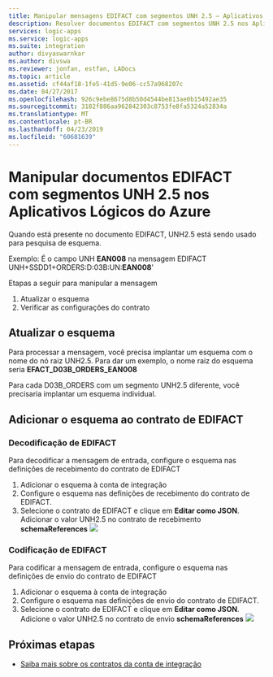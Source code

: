 ```yaml
---
title: Manipular mensagens EDIFACT com segmentos UNH 2.5 – Aplicativos Lógicos do Azure | Microsoft Docs
description: Resolver documentos EDIFACT com segmentos UNH 2.5 nos Aplicativos Lógicos do Azure com o Enterprise Integration Pack
services: logic-apps
ms.service: logic-apps
ms.suite: integration
author: divyaswarnkar
ms.author: divswa
ms.reviewer: jonfan, estfan, LADocs
ms.topic: article
ms.assetid: cf44af18-1fe5-41d5-9e06-cc57a968207c
ms.date: 04/27/2017
ms.openlocfilehash: 926c9ebe8675d8b50d4544be813ae0b15492ae35
ms.sourcegitcommit: 3102f886aa962842303c8753fe8fa5324a52834a
ms.translationtype: MT
ms.contentlocale: pt-BR
ms.lasthandoff: 04/23/2019
ms.locfileid: "60681639"
---
```

# <a name="handle-edifact-documents-with-unh25-segments-in-azure-logic-apps"></a>Manipular documentos EDIFACT com segmentos UNH 2.5 nos Aplicativos Lógicos do Azure

Quando está presente no documento EDIFACT, UNH2.5 está sendo usado para pesquisa de esquema. 

Exemplo: É o campo UNH **EAN008** na mensagem EDIFACT  
UNH+SSDD1+ORDERS:D:03B:UN:**EAN008**'  

Etapas a seguir para manipular a mensagem 
1. Atualizar o esquema
2. Verificar as configurações do contrato  

## <a name="update-the-schema"></a>Atualizar o esquema
Para processar a mensagem, você precisa implantar um esquema com o nome do nó raiz UNH2.5.  Para dar um exemplo, o nome raiz do esquema seria **EFACT_D03B_ORDERS_EAN008**  

Para cada D03B_ORDERS com um segmento UNH2.5 diferente, você precisaria implantar um esquema individual.  

## <a name="add-schema-to-the-edifact-agreement"></a>Adicionar o esquema ao contrato de EDIFACT
### <a name="edifact-decode"></a>Decodificação de EDIFACT
Para decodificar a mensagem de entrada, configure o esquema nas definições de recebimento do contrato de EDIFACT
1. Adicionar o esquema à conta de integração    
2. Configure o esquema nas definições de recebimento do contrato de EDIFACT. 
3. Selecione o contrato de EDIFACT e clique em **Editar como JSON**.  Adicionar o valor UNH2.5 no contrato de recebimento **schemaReferences**
![](./media/logic-apps-enterprise-integration-edifact_inputfile_unh2.5/image1.png)

### <a name="edifact-encode"></a>Codificação de EDIFACT
Para codificar a mensagem de entrada, configure o esquema nas definições de envio do contrato de EDIFACT
1. Adicionar o esquema à conta de integração    
2. Configure o esquema nas definições de envio do contrato de EDIFACT. 
3. Selecione o contrato de EDIFACT e clique em **Editar como JSON**.  Adicione o valor UNH2.5 no contrato de envio **schemaReferences**
![](./media/logic-apps-enterprise-integration-edifact_inputfile_unh2.5/image2.png)

## <a name="next-steps"></a>Próximas etapas
* [Saiba mais sobre os contratos da conta de integração](../logic-apps/logic-apps-enterprise-integration-agreements.md "Saiba mais sobre os contratos de integração corporativa")  